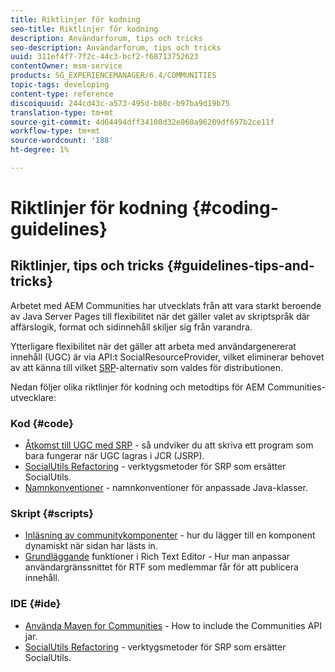 ```yaml
---
title: Riktlinjer för kodning
seo-title: Riktlinjer för kodning
description: Användarforum, tips och tricks
seo-description: Användarforum, tips och tricks
uuid: 311ef4f7-7f2c-44c3-bcf2-f68713752623
contentOwner: msm-service
products: SG_EXPERIENCEMANAGER/6.4/COMMUNITIES
topic-tags: developing
content-type: reference
discoiquuid: 244cd43c-a573-495d-b80c-b97ba9d19b75
translation-type: tm+mt
source-git-commit: 4d64494dff34108d32e060a96209df697b2ce11f
workflow-type: tm+mt
source-wordcount: '188'
ht-degree: 1%

---
```



# Riktlinjer för kodning {#coding-guidelines}

## Riktlinjer, tips och tricks {#guidelines-tips-and-tricks}

Arbetet med AEM Communities har utvecklats från att vara starkt beroende av Java Server Pages till flexibilitet när det gäller valet av skriptspråk där affärslogik, format och sidinnehåll skiljer sig från varandra.

Ytterligare flexibilitet när det gäller att arbeta med användargenererat innehåll (UGC) är via API:t SocialResourceProvider, vilket eliminerar behovet av att känna till vilket [SRP](srp.md)-alternativ som valdes för distributionen.

Nedan följer olika riktlinjer för kodning och metodtips för AEM Communities-utvecklare:

### Kod {#code}

* [Åtkomst till UGC med SRP](accessing-ugc-with-srp.md)  - så undviker du att skriva ett program som bara fungerar när UGC lagras i JCR (JSRP).
* [SocialUtils Refactoring](socialutils.md) - verktygsmetoder för SRP som ersätter SocialUtils.
* [Namnkonventioner](naming-conventions.md)  - namnkonventioner för anpassade Java-klasser.

### Skript {#scripts}

* [Inläsning av communitykomponenter](sideloading.md)  - hur du lägger till en komponent dynamiskt när sidan har lästs in.
* [Grundläggande](rte.md)  funktioner i Rich Text Editor - Hur man anpassar användargränssnittet för RTF som medlemmar får för att publicera innehåll.

### IDE {#ide}

* [Använda Maven for Communities](maven.md)  - How to include the Communities API jar.
* [SocialUtils Refactoring](socialutils.md) - verktygsmetoder för SRP som ersätter SocialUtils.


